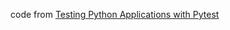 code from [Testing Python Applications with Pytest](https://semaphoreci.com/community/tutorials/testing-python-applications-with-pytest)